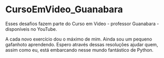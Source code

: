 # CursoEmVideo_Guanabara

Esses desafios fazem parte do Curso em Video - professor Guanabara - disponíveis no YouTube.

A cada novo exercício dou o máximo de mim.
Ainda sou um pequeno gafanhoto aprendendo. 
Espero através dessas resoluções ajudar quem, assim como eu, está embarcando nesse mundo fantástico de Python.

